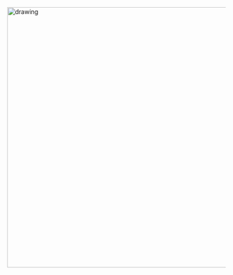 <img src="https://github.com/DanHarJor/MAPD/blob/main/older_code/IntroImage.jpg" alt="drawing" width="600"/>
